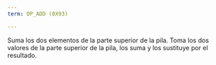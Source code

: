 ```yaml
---
term: OP_ADD (0X93)

---
```

Suma los dos elementos de la parte superior de la pila. Toma los dos valores de la parte superior de la pila, los suma y los sustituye por el resultado.